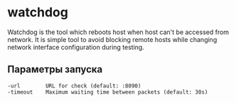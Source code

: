 # watchdog

Watchdog is the tool which reboots host when host can't be accessed from network. It is simple tool to avoid blocking remote hosts while changing network interface configuration during testing.

## Параметры запуска
```
-url        URL for check (default: :8090)
-timeout    Maximum waiting time between packets (default: 30s)
```
